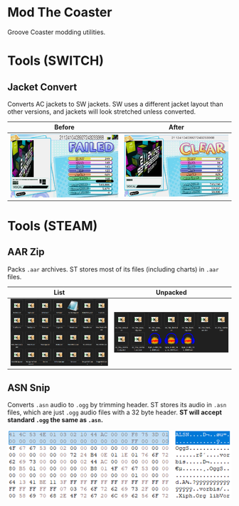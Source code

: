 # Mod The Coaster
Groove Coaster modding utilities.

# Tools (SWITCH)
## Jacket Convert
Converts AC jackets to SW jackets. SW uses a different jacket layout than other versions, and jackets will look stretched unless converted.

|Before                              |After                               |
|------------------------------------|------------------------------------|
|![Before](guide-img/sw-jc2-pre.webp)|![After](guide-img/sw-jc2-post.webp)|

# Tools (STEAM)
## AAR Zip
Packs `.aar` archives. ST stores most of its files (including charts) in `.aar` files.

|List                                    |Unpacked                                  |
|----------------------------------------|------------------------------------------|
|![ST Install](guide-img/st-install.webp)|![AAR unpacked](guide-img/aar-unpack.webp)|

## ASN Snip
Converts `.asn` audio to `.ogg` by trimming header. ST stores its audio in `.asn` files, which are just `.ogg` audio files with a 32 byte header. **ST will accept standard `.ogg` the same as `.asn`.**

![ASN Header](guide-img/asn-header.webp)